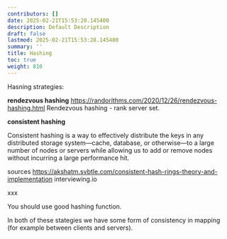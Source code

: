 ```yaml
---
contributors: []
date: 2025-02-21T15:53:28.145400
description: Default Description
draft: false
lastmod: 2025-02-21T15:53:28.145400
summary: ''
title: Hashing
toc: true
weight: 810
---
```


Hasning strategies:

**rendezvous hashing**
https://randorithms.com/2020/12/26/rendezvous-hashing.html
Rendezvous hashing - rank server set.

**consistent hashing**

Consistent hashing is a way to effectively distribute the keys in any distributed storage system—cache, database, or otherwise—to a large number of nodes or servers while allowing us to add or remove nodes without incurring a large performance hit.

sources
https://akshatm.svbtle.com/consistent-hash-rings-theory-and-implementation
interviewing.io

xxx

You should use good hashing function.

In both of these stategies we have some form of consistency in mapping (for example  between clients and servers).
